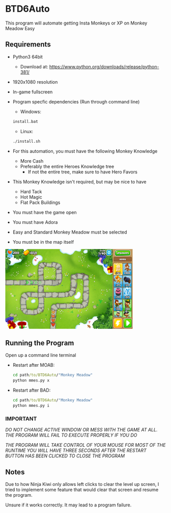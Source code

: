 # BTD6Auto

This program will automate getting Insta Monkeys or XP on Monkey Meadow Easy

## Requirements

* Python3 64bit
  * Download at: <https://www.python.org/downloads/release/python-381/>
* 1920x1080 resolution
* In-game fullscreen
* Program specfic dependencies (Run through command line)
  * Windows:

  ```bat
  install.bat
  ```

  * Linux:

  ```bash
  ./install.sh
  ```

* For this automation, you must have the following Monkey Knowledge
  * More Cash
  * Preferably the entire Heroes Knowledge tree
    * If not the entire tree, make sure to have Hero Favors
* This Monkey Knowledge isn't required, but may be nice to have
  * Hard Tack
  * Hot Magic
  * Flat Pack Buildings
* You must have the game open
* You must have Adora
* Easy and Standard Monkey Meadow must be selected
* You must be in the map itself
<img src="img/reference.png" alt="Monkey Meadow Image" height=250 width=400>

## Running the Program

Open up a command line terminal

* Restart after MOAB:

    ```bat
    cd path/to/BTD6Auto/"Monkey Meadow"
    python mmes.py x
    ```

* Restart after BAD:

    ```bat
    cd path/to/BTD6Auto/"Monkey Meadow"
    python mmes.py i
    ```

### IMPORTANT

*DO NOT CHANGE ACTIVE WINDOW OR MESS WITH THE GAME AT ALL.*
*THE PROGRAM WILL FAIL TO EXECUTE PROPERLY IF YOU DO*

*THE PROGRAM WILL TAKE CONTROL OF YOUR MOUSE FOR MOST OF THE RUNTIME*
*YOU WILL HAVE THREE SECONDS AFTER THE RESTART BUTTON HAS BEEN CLICKED TO CLOSE THE PROGRAM*

## Notes

Due to how Ninja Kiwi only allows left clicks to clear the level up screen, I tried to implement some feature that would clear that screen and resume the program.

Unsure if it works correctly. It may lead to a program failure.
